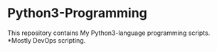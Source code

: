 # Python3-Programming
This repository contains My Python3-language programming scripts.
*Mostly DevOps scripting.
